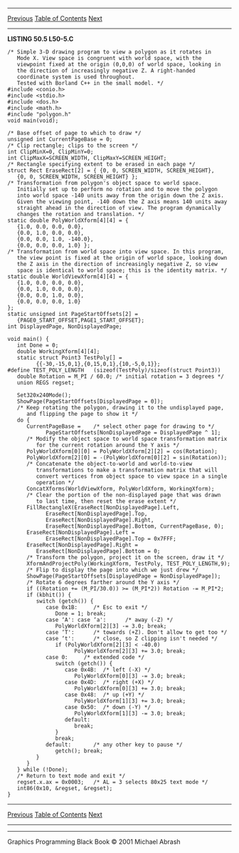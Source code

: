   ------------------------ --------------------------------- --------------------
  [Previous](50-05.html)   [Table of Contents](index.html)   [Next](50-07.html)
  ------------------------ --------------------------------- --------------------

**LISTING 50.5 L50-5.C**

    /* Simple 3-D drawing program to view a polygon as it rotates in
       Mode X. View space is congruent with world space, with the
       viewpoint fixed at the origin (0,0,0) of world space, looking in
       the direction of increasingly negative Z. A right-handed
       coordinate system is used throughout.
       Tested with Borland C++ in the small model. */
    #include <conio.h>
    #include <stdio.h>
    #include <dos.h>
    #include <math.h>
    #include "polygon.h"
    void main(void);

    /* Base offset of page to which to draw */
    unsigned int CurrentPageBase = 0;
    /* Clip rectangle; clips to the screen */
    int ClipMinX=0, ClipMinY=0;
    int ClipMaxX=SCREEN_WIDTH, ClipMaxY=SCREEN_HEIGHT;
    /* Rectangle specifying extent to be erased in each page */
    struct Rect EraseRect[2] = { {0, 0, SCREEN_WIDTH, SCREEN_HEIGHT},
       {0, 0, SCREEN_WIDTH, SCREEN_HEIGHT} };
    /* Transformation from polygon's object space to world space.
       Initially set up to perform no rotation and to move the polygon
       into world space -140 units away from the origin down the Z axis.
       Given the viewing point, -140 down the Z axis means 140 units away
       straight ahead in the direction of view. The program dynamically
       changes the rotation and translation. */
    static double PolyWorldXform[4][4] = {
       {1.0, 0.0, 0.0, 0.0},
       {0.0, 1.0, 0.0, 0.0},
       {0.0, 0.0, 1.0, -140.0},
       {0.0, 0.0, 0.0, 1.0} };
    /* Transformation from world space into view space. In this program,
       the view point is fixed at the origin of world space, looking down
       the Z axis in the direction of increasingly negative Z, so view
       space is identical to world space; this is the identity matrix. */
    static double WorldViewXform[4][4] = {
       {1.0, 0.0, 0.0, 0.0},
       {0.0, 1.0, 0.0, 0.0},
       {0.0, 0.0, 1.0, 0.0},
       {0.0, 0.0, 0.0, 1.0}
    };
    static unsigned int PageStartOffsets[2] =
       {PAGE0_START_OFFSET,PAGE1_START_OFFSET};
    int DisplayedPage, NonDisplayedPage;

    void main() {
       int Done = 0;
       double WorkingXform[4][4];
       static struct Point3 TestPoly[] =
             {{-30,-15,0,1},{0,15,0,1},{10,-5,0,1}};
    #define TEST_POLY_LENGTH   (sizeof(TestPoly)/sizeof(struct Point3))
       double Rotation = M_PI / 60.0; /* initial rotation = 3 degrees */
       union REGS regset;

       Set320x240Mode();
       ShowPage(PageStartOffsets[DisplayedPage = 0]);
       /* Keep rotating the polygon, drawing it to the undisplayed page,
          and flipping the page to show it */
       do {
          CurrentPageBase =    /* select other page for drawing to */
                PageStartOffsets[NonDisplayedPage = DisplayedPage ^ 1];
          /* Modify the object space to world space transformation matrix
             for the current rotation around the Y axis */
          PolyWorldXform[0][0] = PolyWorldXform[2][2] = cos(Rotation);
          PolyWorldXform[2][0] = -(PolyWorldXform[0][2] = sin(Rotation));
          /* Concatenate the object-to-world and world-to-view
             transformations to make a transformation matrix that will
             convert vertices from object space to view space in a single
             operation */
          ConcatXforms(WorldViewXform, PolyWorldXform, WorkingXform);
          /* Clear the portion of the non-displayed page that was drawn
             to last time, then reset the erase extent */
          FillRectangleX(EraseRect[NonDisplayedPage].Left,
                EraseRect[NonDisplayedPage].Top,
                EraseRect[NonDisplayedPage].Right,
                EraseRect[NonDisplayedPage].Bottom, CurrentPageBase, 0);
          EraseRect[NonDisplayedPage].Left =
                EraseRect[NonDisplayedPage].Top = 0x7FFF;
          EraseRect[NonDisplayedPage].Right =
             EraseRect[NonDisplayedPage].Bottom = 0;
          /* Transform the polygon, project it on the screen, draw it */
          XformAndProjectPoly(WorkingXform, TestPoly, TEST_POLY_LENGTH,9);
          /* Flip to display the page into which we just drew */
          ShowPage(PageStartOffsets[DisplayedPage = NonDisplayedPage]);
          /* Rotate 6 degrees farther around the Y axis */
          if ((Rotation += (M_PI/30.0)) >= (M_PI*2)) Rotation -= M_PI*2;
          if (kbhit()) {
             switch (getch()) {
                case 0x1B:     /* Esc to exit */
                   Done = 1; break;
                case ‘A': case ‘a':      /* away (-Z) */
                   PolyWorldXform[2][3] -= 3.0; break;
                case ‘T':      /* towards (+Z). Don't allow to get too */
                case ‘t':      /* close, so Z clipping isn't needed */
                   if (PolyWorldXform[2][3] < -40.0)
                         PolyWorldXform[2][3] += 3.0; break;
                case 0:     /* extended code */
                   switch (getch()) {
                      case 0x4B:  /* left (-X) */
                         PolyWorldXform[0][3] -= 3.0; break;
                      case 0x4D:  /* right (+X) */
                         PolyWorldXform[0][3] += 3.0; break;
                      case 0x48:  /* up (+Y) */
                         PolyWorldXform[1][3] += 3.0; break;
                      case 0x50:  /* down (-Y) */
                         PolyWorldXform[1][3] -= 3.0; break;
                      default:
                         break;
                   }
                   break;
                default:       /* any other key to pause */
                   getch(); break;
             }
          }
       } while (!Done);
       /* Return to text mode and exit */
       regset.x.ax = 0x0003;   /* AL = 3 selects 80x25 text mode */
       int86(0x10, &regset, &regset);
    }

  ------------------------ --------------------------------- --------------------
  [Previous](50-05.html)   [Table of Contents](index.html)   [Next](50-07.html)
  ------------------------ --------------------------------- --------------------

* * * * *

Graphics Programming Black Book © 2001 Michael Abrash
